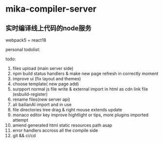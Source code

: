 # mika-compiler-server
## 实时编译线上代码的node服务

webpack5 + react18

personal todolist:

todo:

1. files upload (main server side)
2. npm build status handlers & make new page refresh in correctly moment
3. improve ui (fix layout and themes)
4. choose template( new page add)
5. surpport normal js file write & external import in html as cdn link file (esbuild-register)
6. rename files(new server api)
7. ali bailianAI import and in use
8. file directories tree drag & right mouse extends update
9. monaco editor key improve hightlight or tips, more plugins imported attempt
10. amend generated html static resources path asap
11. error handlers accross all the compile side
12. git && ci/cd
